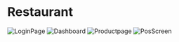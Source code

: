# Restaurant

![LoginPage](https://github.com/user-attachments/assets/110c5047-2490-49e2-a25c-c5d187c7fca9)
![Dashboard](https://github.com/user-attachments/assets/5192eca5-9efb-4ecb-ada5-9d3daaeccf1f)
![Productpage](https://github.com/user-attachments/assets/ae381d13-63a3-4fcb-8156-6661ca5c26d9)
![PosScreen](https://github.com/user-attachments/assets/f23b7f34-fbc3-43d3-9230-2bd3041eddb0)
